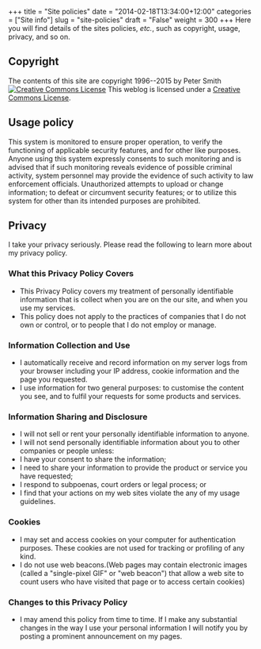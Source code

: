 +++
title = "Site policies"
date = "2014-02-18T13:34:00+12:00"
categories = ["Site info"]
slug = "site-policies"
draft = "False"
weight = 300
+++
Here you will find details of the sites policies, _etc._, such as copyright, usage, privacy, and so on.
<!--more-->
## Copyright

The contents of this site are copyright  1996--2015 by Peter Smith
[![Creative Commons License](https://creativecommons.org/images/public/somerights)](https://creativecommons.org/licenses/by-nc-sa/1.0/)
This weblog is licensed under a [Creative Commons License](https://creativecommons.org/licenses/by-nc-sa/1.0/).


## Usage policy

This system is monitored to ensure proper operation, to verify the 
functioning of applicable security features, and for other like 
purposes. Anyone using this system expressly consents to such 
monitoring and is advised that if such monitoring reveals 
evidence of possible criminal activity, system personnel may 
provide the evidence of such activity to law enforcement officials. 
Unauthorized attempts to upload or change information; to defeat or 
circumvent security features; or to utilize this system for other 
than its intended purposes are prohibited.

## Privacy
I take your privacy seriously. Please read the following to learn 
more about my privacy policy.

### What this Privacy Policy Covers

* This Privacy Policy covers my treatment of personally 
 identifiable information that is collect when you are on the 
 our site, and when you use my services. 
* This policy does not apply to the practices of companies that I 
 do not own or control, or to people that I do not employ or 
 manage.

### Information Collection and Use

* I automatically receive and record information on my server 
 logs from your browser including your IP 
 address, cookie information and the page you requested. 
* I use information for two general purposes: to customise the 
 content you see, and to fulfil your requests for some products 
 and services.

### Information Sharing and Disclosure

* I will not sell or rent your personally identifiable 
 information to anyone. 
* I will not send personally identifiable information about you 
 to other companies or people unless: 
* I have your consent to share the information; 
* I need to share your information to provide the product or 
 service you have requested; 
* I respond to subpoenas, court orders or legal process; or 
* I find that your actions on my web sites violate the any of my 
 usage guidelines.

### Cookies

* I may set and access cookies on your computer for 
 authentication purposes. These cookies are not used for 
 tracking or profiling of any kind. 
* I do not use web beacons.(Web pages may contain electronic 
 images (called a "single-pixel GIF" or 
 "web beacon") that allow a web site to count users who have visited 
 that page or to access certain cookies)

### Changes to this Privacy Policy

* I may amend this policy from time to time. If I make any 
 substantial changes in the way I use your personal information 
 I will notify you by posting a prominent announcement on my 
 pages.

